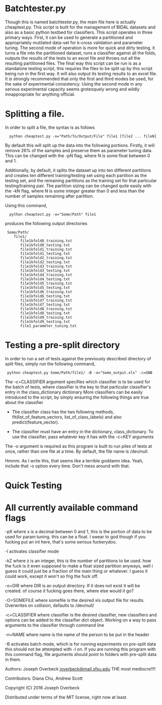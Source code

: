 # Batchtester.py
Though this is named batchtester.py, the main file here is actually
cheaptest.py. This script is built for the management of BIDAL datasets
and also as a basic python testbed for classifiers. This script operates
in three primary ways. First, it can be used to generate a partitioned
and appropriately mutilated data-set for k-cross validation and 
parameter tuning. The second mode of operation is more for quick and dirty
testing, it turns a file into the partitioned dataset, runs a classifier
against all the folds, outputs the results of the tests to an excel file
and throws out all the resulting partitioned files. The final way this
script can be run is as a standalone testing script, this requires the
files to be split up by this script being run in the first way. It will
also output its testing results to an excel file. It is strongly
recommended that only the first and third modes be used, for the sake of
experimental consistency. Using the second mode in any serious
experimental capacity seems grotesquely wrong and wildly innappropriate
for anything official.

# Splitting a file.

In order to split a file, the syntax is as follows

```  
  python cheaptest.py -o="Path/To/Output/File" file1 [file2 ... fileN]
```  
 
By default this will split up the data into the following portions.
Firstly, it will remove 26% of the samples and preserve them as parameter
tuning data. This can be changed with the -pN flag, where N is some float
between 0 and 1.

Additionally, by default, it splits the dataset up into ten different
partitions and creates ten different  training/testing set using each 
partition as the testing set, and the remaining partitions as the training
set for that particular testing/training pair. The partition sizing can
be changed quite easily with the -kN flag, where N is some integer greater
than 0 and less than the number of samples remaining after partition.

Using this command,
```
  python cheaptest.py -o="Some/Path" file1
```

produces the following output directories
```
 Some/Path/
    file1/
       file1kfold0_training.txt
       file1kfold0_testing.txt
       file1kfold1_training.txt
       file1kfold1_testing.txt
       file1kfold2_training.txt
       file1kfold2_testing.txt
       file1kfold3_training.txt
       file1kfold3_testing.txt
       file1kfold4_training.txt
       file1kfold4_testing.txt
       file1kfold5_training.txt
       file1kfold5_testing.txt
       file1kfold6_training.txt
       file1kfold6_testing.txt
       file1kfold7_training.txt
       file1kfold7_testing.txt
       file1kfold8_training.txt
       file1kfold8_testing.txt
       file1kfold9_training.txt
       file1kfold9_testing.txt
       file1_parameter_tuning.txt
```
  
# Testing a pre-split directory

In order to run a set of tests against the previously described  directory of split files, 
simply run the following command,

 ```
  python cheaptest.py Some/Path/file1/ -B -o="Some_output.xls" -c=GNB
 ```
The -c=CLASSIFIER argument specifies which classifier is to be used for the batch of tests, where
classifier is the key to that particular classifier's entry in the class_dictionary dictionary
More classifiers can be easily introduced to the script, by simply ensuring the following things 
are true about the classifier

  * The classifier class has the two following methods, fit(list_of_feature_vectors, list_of_class_labels)
    and also predict(feature_vector).

  * The classifier must have an entry in the dictionary, class_dictionary. To use the classifier, pass whatever
    key it has with the -c=KEY arguments




The -o argument is required as this program is built to run piles of tests at once, rather than one file
at a time. By default, the file name is /dev/null.
  
Hmmm. As I write this, that seems like a terrible goddamn idea. Yeah, include that -o option every time.
Don't mess around with that.
  
# Quick Testing

  
# All currently available command flags
 
  -pX where x is a decimal between 0 and 1, this is the portion of 
      data to be used for param tuning. this can be a float. I swear
      to god though if you fucking put an int here, that's some serious fuckerydoo.
    
  -l  activates classifier mode

  -kZ where z is an integer, this is the number of partitions to 
      be used. how the fuck is it even supposed to make a float sized
      partition anyways, well i guess it could just be a fraction of
      the main thing or whatever. I guess it could work, except it won't
      so frig the fuck off.

  -o=DIR where DIR is an output directory. If it does not exist it 
      will be created. of course it fucking goes there, where else would it go?

  -O=SOMEFILE where somefile is the desired xls output file for results. Overwrites
     on collision, defaults to /dev/null/

  -c=CLASSIFIER where classifier is the desired classifier, new classifiers and options
     can be added to the classifier dict object. Working on a way to pass arguments to the
     classifier through command line

  -n=NAME where name is the name of the person to be put in the header
  
  -B activates batch mode, which is for running experiments on pre-split data
     this should not be attempted with -l on. If you are running this program
     with this command flag, file arguments should point to folders with pre-split
     data in them.

 
 
Authors: Joseph Overbeck <joverbeck@mail.sfsu.edu> THE most mediocre!!!!

Contributors: Diana Chu, Andrew Scott

Copyright (C) 2016 Joseph Overbeck


Distributed under terms of the MIT license, right now at least.
  
